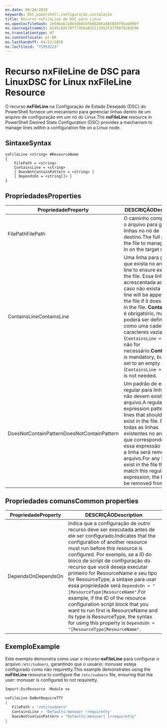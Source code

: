 ```yaml
---
ms.date: 09/20/2019
keywords: DSC,powershell,configuração,instalação
title: Recurso nxFileLine de DSC para Linux
ms.openlocfilehash: 2e94bab318b5db65df88d268a88585079bab89bf
ms.sourcegitcommit: 6545c60578f7745be015111052fd7769f8289296
ms.translationtype: HT
ms.contentlocale: pt-BR
ms.lasthandoff: 04/22/2020
ms.locfileid: "71953213"
---
```

# <a name="dsc-for-linux-nxfileline-resource"></a><span data-ttu-id="253e8-103">Recurso nxFileLine de DSC para Linux</span><span class="sxs-lookup"><span data-stu-id="253e8-103">DSC for Linux nxFileLine Resource</span></span>

<span data-ttu-id="253e8-104">O recurso **nxFileLine** na Configuração de Estado Desejado (DSC) do PowerShell fornece um mecanismo para gerenciar linhas dentro de um arquivo de configuração em um nó do Linux.</span><span class="sxs-lookup"><span data-stu-id="253e8-104">The **nxFileLine** resource in PowerShell Desired State Configuration (DSC) provides a mechanism to manage lines within a configuration file on a Linux node.</span></span>

## <a name="syntax"></a><span data-ttu-id="253e8-105">Sintaxe</span><span class="sxs-lookup"><span data-stu-id="253e8-105">Syntax</span></span>

```Syntax
nxFileLine <string> #ResourceName
{
    FilePath = <string>
    ContainsLine = <string>
    [ DoesNotContainPattern = <string> ]
    [ DependsOn = <string[]> ]
}
```

## <a name="properties"></a><span data-ttu-id="253e8-106">Propriedades</span><span class="sxs-lookup"><span data-stu-id="253e8-106">Properties</span></span>

|<span data-ttu-id="253e8-107">Propriedade</span><span class="sxs-lookup"><span data-stu-id="253e8-107">Property</span></span> |<span data-ttu-id="253e8-108">DESCRIÇÃO</span><span class="sxs-lookup"><span data-stu-id="253e8-108">Description</span></span> |
|---|---|
|<span data-ttu-id="253e8-109">FilePath</span><span class="sxs-lookup"><span data-stu-id="253e8-109">FilePath</span></span> |<span data-ttu-id="253e8-110">O caminho completo até o arquivo para gerenciar linhas no nó de destino.</span><span class="sxs-lookup"><span data-stu-id="253e8-110">The full path to the file to manage lines in on the target node.</span></span> |
|<span data-ttu-id="253e8-111">ContainsLine</span><span class="sxs-lookup"><span data-stu-id="253e8-111">ContainsLine</span></span> |<span data-ttu-id="253e8-112">Uma linha para garantir que exista no arquivo.</span><span class="sxs-lookup"><span data-stu-id="253e8-112">A line to ensure exists in the file.</span></span> <span data-ttu-id="253e8-113">Essa linha será acrescentada ao arquivo caso não exista nele.</span><span class="sxs-lookup"><span data-stu-id="253e8-113">This line will be appended to the file if it does not exist in the file.</span></span> <span data-ttu-id="253e8-114">**ContainsLine** é obrigatório, mas poderá ser definido como uma cadeia de caracteres vazia (`ContainsLine = ""`) se não for necessário.</span><span class="sxs-lookup"><span data-stu-id="253e8-114">**ContainsLine** is mandatory, but can be set to an empty string (`ContainsLine = ""`) if it is not needed.</span></span> |
|<span data-ttu-id="253e8-115">DoesNotContainPattern</span><span class="sxs-lookup"><span data-stu-id="253e8-115">DoesNotContainPattern</span></span> |<span data-ttu-id="253e8-116">Um padrão de expressão regular para linhas que não devem existir no arquivo.</span><span class="sxs-lookup"><span data-stu-id="253e8-116">A regular expression pattern for lines that should not exist in the file.</span></span> <span data-ttu-id="253e8-117">Para todas as linhas existentes no arquivo que correspondem a essa expressão regular, a linha será removida do arquivo.</span><span class="sxs-lookup"><span data-stu-id="253e8-117">For any lines that exist in the file that match this regular expression, the line will be removed from the file.</span></span> |

## <a name="common-properties"></a><span data-ttu-id="253e8-118">Propriedades comuns</span><span class="sxs-lookup"><span data-stu-id="253e8-118">Common properties</span></span>

|<span data-ttu-id="253e8-119">Propriedade</span><span class="sxs-lookup"><span data-stu-id="253e8-119">Property</span></span> |<span data-ttu-id="253e8-120">DESCRIÇÃO</span><span class="sxs-lookup"><span data-stu-id="253e8-120">Description</span></span> |
|---|---|
|<span data-ttu-id="253e8-121">DependsOn</span><span class="sxs-lookup"><span data-stu-id="253e8-121">DependsOn</span></span> |<span data-ttu-id="253e8-122">Indica que a configuração de outro recurso deve ser executada antes de ele ser configurado.</span><span class="sxs-lookup"><span data-stu-id="253e8-122">Indicates that the configuration of another resource must run before this resource is configured.</span></span> <span data-ttu-id="253e8-123">Por exemplo, se a ID do bloco de script de configuração do recurso que você deseja executar primeiro for ResourceName e seu tipo for ResourceType, a sintaxe para usar essa propriedade será `DependsOn = "[ResourceType]ResourceName"`.</span><span class="sxs-lookup"><span data-stu-id="253e8-123">For example, if the ID of the resource configuration script block that you want to run first is ResourceName and its type is ResourceType, the syntax for using this property is `DependsOn = "[ResourceType]ResourceName"`.</span></span> |

## <a name="example"></a><span data-ttu-id="253e8-124">Exemplo</span><span class="sxs-lookup"><span data-stu-id="253e8-124">Example</span></span>

<span data-ttu-id="253e8-125">Este exemplo demonstra como usar o recurso **nxFileLine** para configurar o arquivo `/etc/sudoers`, garantindo que o usuário: monuser esteja configurado como não requiretty.</span><span class="sxs-lookup"><span data-stu-id="253e8-125">This example demonstrates using the **nxFileLine** resource to configure the `/etc/sudoers` file, ensuring that the user: monuser is configured to not requiretty.</span></span>

```powershell
Import-DscResource -Module nx

nxFileLine DoNotRequireTTY
{
   FilePath = "/etc/sudoers"
   ContainsLine = 'Defaults:monuser !requiretty'
   DoesNotContainPattern = "Defaults:monuser[ ]+requiretty"
}
```
